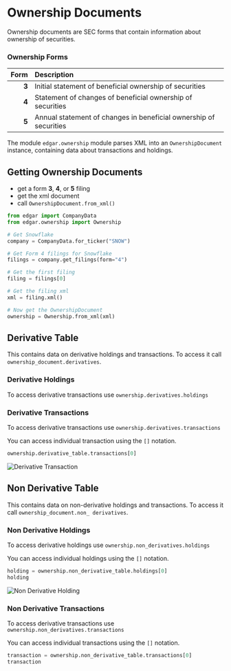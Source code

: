 # Ownership Documents

Ownership documents are SEC forms that contain information about ownership of securities.

### Ownership Forms

|  Form | Description                                                       | 
|------:|:------------------------------------------------------------------|
| **3** | Initial statement of beneficial ownership of securities           |
| **4** | Statement of changes of beneficial ownership of securities        | 
| **5** | Annual statement of changes in beneficial ownership of securities |

The module `edgar.ownership` module parses XML into an `OwnershipDocument` instance, 
containing data about transactions and holdings.

## Getting Ownership Documents

- get a form **3**, **4**, or **5** filing
- get the xml document
- call `OwnershipDocument.from_xml()`

```python
from edgar import CompanyData
from edgar.ownership import Ownership

# Get Snowflake
company = CompanyData.for_ticker("SNOW")

# Get Form 4 filings for Snowflake
filings = company.get_filings(form="4")

# Get the first filing
filing = filings[0]

# Get the filing xml
xml = filing.xml()

# Now get the OwnershipDocument
ownership = Ownership.from_xml(xml)
```

## Derivative Table

This contains data on derivative holdings and transactions. To access it call
`ownership_document.derivatives`.

### Derivative Holdings
To access derivative transactions use `ownership.derivatives.holdings`

### Derivative Transactions
To access derivative transactions use `ownership.derivatives.transactions`

You can access individual transaction using the `[]` notation.

```python
ownership.derivative_table.transactions[0]
```

![Derivative Transaction](https://raw.githubusercontent.com/dgunning/edgartools/main/docs/images/derivative_transaction.png)

## Non Derivative Table
This contains data on non-derivative holdings and transactions. To access it call
`ownership_document.non_
derivatives`.

### Non Derivative Holdings
To access derivative holdings use `ownership.non_derivatives.holdings`

You can access individual holdings using the `[]` notation.

```python
holding = ownership.non_derivative_table.holdings[0]
holding
```
![Non Derivative Holding](https://raw.githubusercontent.com/dgunning/edgartools/main/docs/images/non_derivative_holding.png)


### Non Derivative Transactions
To access derivative transactions use `ownership.non_derivatives.transactions`

You can access individual transactions using the `[]` notation.

```python
transaction = ownership.non_derivative_table.transactions[0]
transaction
```